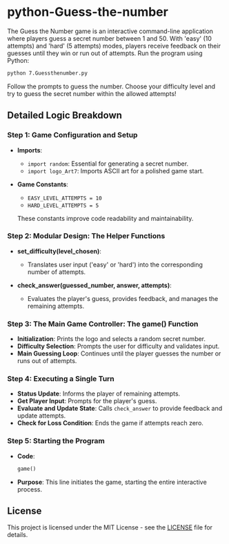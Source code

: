 # python-Guess-the-number
The Guess the Number game is an interactive command-line application where players guess a secret number between 1 and 50. With 'easy' (10 attempts) and 'hard' (5 attempts) modes, players receive feedback on their guesses until they win or run out of attempts.
Run the program using Python:

```bash
python 7.Guessthenumber.py
```

Follow the prompts to guess the number. Choose your difficulty level and try to guess the secret number within the allowed attempts!

## Detailed Logic Breakdown

### Step 1: Game Configuration and Setup

- **Imports**:
  - `import random`: Essential for generating a secret number.
  - `import logo_Art7`: Imports ASCII art for a polished game start.

- **Game Constants**:
  - `EASY_LEVEL_ATTEMPTS = 10`
  - `HARD_LEVEL_ATTEMPTS = 5`
  
  These constants improve code readability and maintainability.

### Step 2: Modular Design: The Helper Functions

- **set_difficulty(level_chosen)**:
  - Translates user input ('easy' or 'hard') into the corresponding number of attempts.

- **check_answer(guessed_number, answer, attempts)**:
  - Evaluates the player's guess, provides feedback, and manages the remaining attempts.

### Step 3: The Main Game Controller: The game() Function

- **Initialization**: Prints the logo and selects a random secret number.
- **Difficulty Selection**: Prompts the user for difficulty and validates input.
- **Main Guessing Loop**: Continues until the player guesses the number or runs out of attempts.

### Step 4: Executing a Single Turn

- **Status Update**: Informs the player of remaining attempts.
- **Get Player Input**: Prompts for the player's guess.
- **Evaluate and Update State**: Calls `check_answer` to provide feedback and update attempts.
- **Check for Loss Condition**: Ends the game if attempts reach zero.

### Step 5: Starting the Program

- **Code**: 
  ```python
  game()
  ```
- **Purpose**: This line initiates the game, starting the entire interactive process.

## License

This project is licensed under the MIT License - see the [LICENSE](LICENSE) file for details.
